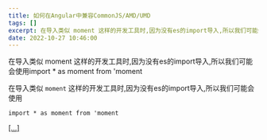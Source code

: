```yaml
---
title: 如何在Angular中兼容CommonJS/AMD/UMD
tags: []
excerpt: 在导入类似 moment 这样的开发工具时,因为没有es的import导入,所以我们可能会使用import * as moment from 'moment
date: 2022-10-27 10:46:00
---
```


在导入类似 moment 这样的开发工具时,因为没有es的import导入,所以我们可能会使用import \* as moment from 'moment
<!-- more -->
在导入类似 `moment` 这样的开发工具时,因为没有es的import导入,所以我们可能会使用

```
import * as moment from 'moment
```

[\[...\]](https://godlike.top/archives/695/ "如何在Angular中兼容CommonJS/AMD/UMD")